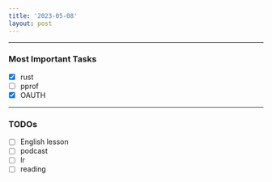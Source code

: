 ```yaml
---
title: '2023-05-08'
layout: post
---
```


---

### Most Important Tasks

- [x] rust
- [ ] pprof
- [x] OAUTH

---

### TODOs

- [ ] English lesson
- [ ] podcast
- [ ] lr
- [ ] reading
